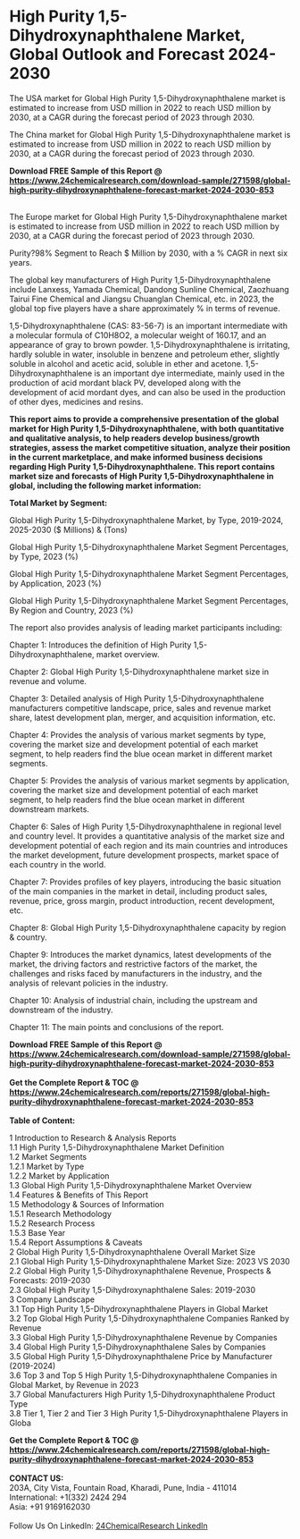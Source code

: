 <h1>High Purity 1,5-Dihydroxynaphthalene Market, Global Outlook and Forecast 2024-2030</h1><p>The USA market for Global High Purity 1,5-Dihydroxynaphthalene market is estimated to increase from USD million in 2022 to reach USD million by 2030, at a CAGR during the forecast period of 2023 through 2030.</p><p>
</p><p>The China market for Global High Purity 1,5-Dihydroxynaphthalene market is estimated to increase from USD million in 2022 to reach USD million by 2030, at a CAGR during the forecast period of 2023 through 2030.</p><div><b>Download FREE Sample of this Report @ 
            <a href="https://www.24chemicalresearch.com/download-sample/271598/global-high-purity-dihydroxynaphthalene-forecast-market-2024-2030-853">
            https://www.24chemicalresearch.com/download-sample/271598/global-high-purity-dihydroxynaphthalene-forecast-market-2024-2030-853</a></b></div><br><p>
</p><p>The Europe market for Global High Purity 1,5-Dihydroxynaphthalene market is estimated to increase from USD million in 2022 to reach USD million by 2030, at a CAGR during the forecast period of 2023 through 2030.</p><p>
Purity?98% Segment to Reach $ Million by 2030, with a % CAGR in next six years.</p><p>
The global key manufacturers of High Purity 1,5-Dihydroxynaphthalene include Lanxess, Yamada Chemical, Dandong Sunline Chemical, Zaozhuang Tairui Fine Chemical and Jiangsu Chuanglan Chemical, etc. in 2023, the global top five players have a share approximately % in terms of revenue.</p><p>
1,5-Dihydroxynaphthalene (CAS: 83-56-7) is an important intermediate with a molecular formula of C10H8O2, a molecular weight of 160.17, and an appearance of gray to brown powder. 1,5-Dihydroxynaphthalene is irritating, hardly soluble in water, insoluble in benzene and petroleum ether, slightly soluble in alcohol and acetic acid, soluble in ether and acetone. 1,5-Dihydroxynaphthalene is an important dye intermediate, mainly used in the production of acid mordant black PV, developed along with the development of acid mordant dyes, and can also be used in the production of other dyes, medicines and resins.</p><p>
<strong>This report aims to provide a comprehensive presentation of the global market for High Purity 1,5-Dihydroxynaphthalene, with both quantitative and qualitative analysis, to help readers develop business/growth strategies, assess the market competitive situation, analyze their position in the current marketplace, and make informed business decisions regarding High Purity 1,5-Dihydroxynaphthalene. This report contains market size and forecasts of High Purity 1,5-Dihydroxynaphthalene in global, including the following market information:</strong></p><p>
</p><p>
<strong>Total Market by Segment:</strong></p><p>
Global High Purity 1,5-Dihydroxynaphthalene Market, by Type, 2019-2024, 2025-2030 ($ Millions) &amp; (Tons)</p><p>
Global High Purity 1,5-Dihydroxynaphthalene Market Segment Percentages, by Type, 2023 (%)</p><p>
</p><p>
Global High Purity 1,5-Dihydroxynaphthalene Market Segment Percentages, by Application, 2023 (%)</p><p>
</p><p>
Global High Purity 1,5-Dihydroxynaphthalene Market Segment Percentages, By Region and Country, 2023 (%)</p><p>
</p><p>
The report also provides analysis of leading market participants including:</p><p>
</p><p>
</p><p>
Chapter 1: Introduces the definition of High Purity 1,5-Dihydroxynaphthalene, market overview.</p><p>
Chapter 2: Global High Purity 1,5-Dihydroxynaphthalene market size in revenue and volume.</p><p>
Chapter 3: Detailed analysis of High Purity 1,5-Dihydroxynaphthalene manufacturers competitive landscape, price, sales and revenue market share, latest development plan, merger, and acquisition information, etc.</p><p>
Chapter 4: Provides the analysis of various market segments by type, covering the market size and development potential of each market segment, to help readers find the blue ocean market in different market segments.</p><p>
Chapter 5: Provides the analysis of various market segments by application, covering the market size and development potential of each market segment, to help readers find the blue ocean market in different downstream markets.</p><p>
Chapter 6: Sales of High Purity 1,5-Dihydroxynaphthalene in regional level and country level. It provides a quantitative analysis of the market size and development potential of each region and its main countries and introduces the market development, future development prospects, market space of each country in the world.</p><p>
Chapter 7: Provides profiles of key players, introducing the basic situation of the main companies in the market in detail, including product sales, revenue, price, gross margin, product introduction, recent development, etc.</p><p>
Chapter 8: Global High Purity 1,5-Dihydroxynaphthalene capacity by region &amp; country.</p><p>
Chapter 9: Introduces the market dynamics, latest developments of the market, the driving factors and restrictive factors of the market, the challenges and risks faced by manufacturers in the industry, and the analysis of relevant policies in the industry.</p><p>
Chapter 10: Analysis of industrial chain, including the upstream and downstream of the industry.</p><p>
Chapter 11: The main points and conclusions of the report.</p><div><b>Download FREE Sample of this Report @ 
            <a href="https://www.24chemicalresearch.com/download-sample/271598/global-high-purity-dihydroxynaphthalene-forecast-market-2024-2030-853">
            https://www.24chemicalresearch.com/download-sample/271598/global-high-purity-dihydroxynaphthalene-forecast-market-2024-2030-853</a></b></div><br><div><b>Get the Complete Report & TOC @ 
            <a href="https://www.24chemicalresearch.com/reports/271598/global-high-purity-dihydroxynaphthalene-forecast-market-2024-2030-853">
            https://www.24chemicalresearch.com/reports/271598/global-high-purity-dihydroxynaphthalene-forecast-market-2024-2030-853</a></b></div><br>
            <b>Table of Content:</b><p>1 Introduction to Research & Analysis Reports<br />
    1.1 High Purity 1,5-Dihydroxynaphthalene Market Definition<br />
    1.2 Market Segments<br />
        1.2.1 Market by Type<br />
        1.2.2 Market by Application<br />
    1.3 Global High Purity 1,5-Dihydroxynaphthalene Market Overview<br />
    1.4 Features & Benefits of This Report<br />
    1.5 Methodology & Sources of Information<br />
        1.5.1 Research Methodology<br />
        1.5.2 Research Process<br />
        1.5.3 Base Year<br />
        1.5.4 Report Assumptions & Caveats<br />
2 Global High Purity 1,5-Dihydroxynaphthalene Overall Market Size<br />
    2.1 Global High Purity 1,5-Dihydroxynaphthalene Market Size: 2023 VS 2030<br />
    2.2 Global High Purity 1,5-Dihydroxynaphthalene Revenue, Prospects & Forecasts: 2019-2030<br />
    2.3 Global High Purity 1,5-Dihydroxynaphthalene Sales: 2019-2030<br />
3 Company Landscape<br />
    3.1 Top High Purity 1,5-Dihydroxynaphthalene Players in Global Market<br />
    3.2 Top Global High Purity 1,5-Dihydroxynaphthalene Companies Ranked by Revenue<br />
    3.3 Global High Purity 1,5-Dihydroxynaphthalene Revenue by Companies<br />
    3.4 Global High Purity 1,5-Dihydroxynaphthalene Sales by Companies<br />
    3.5 Global High Purity 1,5-Dihydroxynaphthalene Price by Manufacturer (2019-2024)<br />
    3.6 Top 3 and Top 5 High Purity 1,5-Dihydroxynaphthalene Companies in Global Market, by Revenue in 2023<br />
    3.7 Global Manufacturers High Purity 1,5-Dihydroxynaphthalene Product Type<br />
    3.8 Tier 1, Tier 2 and Tier 3 High Purity 1,5-Dihydroxynaphthalene Players in Globa</p><div><b>Get the Complete Report & TOC @ 
            <a href="https://www.24chemicalresearch.com/reports/271598/global-high-purity-dihydroxynaphthalene-forecast-market-2024-2030-853">
            https://www.24chemicalresearch.com/reports/271598/global-high-purity-dihydroxynaphthalene-forecast-market-2024-2030-853</a></b></div><br><b>CONTACT US:</b><br>
            203A, City Vista, Fountain Road, Kharadi, Pune, India - 411014<br>
            International: +1(332) 2424 294<br>
            Asia: +91 9169162030 <br><br>
            Follow Us On LinkedIn: <a href="https://www.linkedin.com/company/24chemicalresearch/">24ChemicalResearch LinkedIn</a>